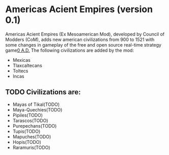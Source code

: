 # Americas Acient Empires (version 0.1)

Americas Acient Empires (Ex Mesoamerican Mod), developed by Council of Modders (CoM), adds new american civilizations from 900 to 1521 with some changes in gameplay of the free and open source real-time strategy game[0 A.D.](https//play0ad.com/) The following civilizations are added by the mod:

- Mexicas
- Tlaxcaltecans
- Toltecs
- Incas

## TODO Civilizations are:

- Mayas of Tikal(TODO)
- Maya-Quechies(TODO)
- Pipiles(TODO)
- Tarascos(TODO)
- Purepechans(TODO)
- Tupis(TODO)
- Mapuches(TODO)
- Hopis(TODO)
- Raramuris(TODO)

